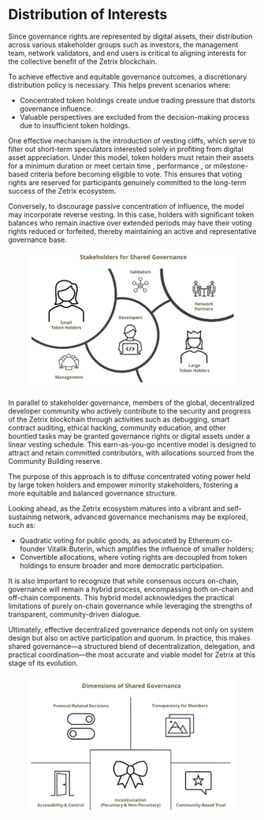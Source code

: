 # Distribution of Interests

Since governance rights are represented by digital assets, their distribution across various stakeholder groups such as investors, the management team, network validators, and end users is critical to aligning interests for the collective benefit of the Zetrix blockchain.

To achieve effective and equitable governance outcomes, a discretionary distribution policy is necessary. This helps prevent scenarios where:

* Concentrated token holdings create undue trading pressure that distorts governance influence.
* Valuable perspectives are excluded from the decision-making process due to insufficient token holdings.

One effective mechanism is the introduction of vesting cliffs, which serve to filter out short-term speculators interested solely in profiting from digital asset appreciation. Under this model, token holders must retain their assets for a minimum duration or meet certain time , performance , or milestone- based criteria before becoming eligible to vote. This ensures that voting rights are reserved for participants genuinely committed to the long-term success of the Zetrix ecosystem.

Conversely, to discourage passive concentration of influence, the model may incorporate reverse vesting. In this case, holders with significant token balances who remain inactive over extended periods may have their voting rights reduced or forfeited, thereby maintaining an active and representative governance base.

<figure><img src="../.gitbook/assets/image (1).png" alt=""><figcaption></figcaption></figure>

In parallel to stakeholder governance, members of the global, decentralized developer community who actively contribute to the security and progress of the Zetrix blockchain through activities such as debugging, smart contract auditing, ethical hacking, community education, and other bountied tasks may be granted governance rights or digital assets under a linear vesting schedule. This earn-as-you-go incentive model is designed to attract and retain committed contributors, with allocations sourced from the Community Building reserve.

The purpose of this approach is to diffuse concentrated voting power held by large token holders and empower minority stakeholders, fostering a more equitable and balanced governance structure.

Looking ahead, as the Zetrix ecosystem matures into a vibrant and self-sustaining network, advanced governance mechanisms may be explored, such as:

* Quadratic voting for public goods, as advocated by Ethereum co-founder Vitalik Buterin, which amplifies the influence of smaller holders;
* Convertible allocations, where voting rights are decoupled from token holdings to ensure broader and more democratic participation.

It is also important to recognize that while consensus occurs on-chain, governance will remain a hybrid process, encompassing both on-chain and off-chain components. This hybrid model acknowledges the practical limitations of purely on-chain governance while leveraging the strengths of transparent, community-driven dialogue.

Ultimately, effective decentralized governance depends not only on system design but also on active participation and quorum. In practice, this makes shared governance—a structured blend of decentralization, delegation, and practical coordination—the most accurate and viable model for Zetrix at this stage of its evolution.

<figure><img src="../.gitbook/assets/image (2).png" alt=""><figcaption></figcaption></figure>
